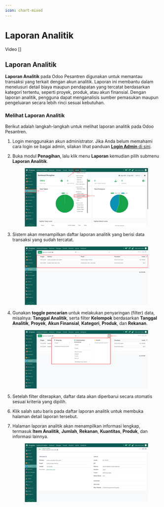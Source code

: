 ```yaml
---
icon: chart-mixed
---
```


# Laporan Analitik

Video \[]

## Laporan Analitik

**Laporan Analitik** pada Odoo Pesantren digunakan untuk memantau transaksi yang terkait dengan akun analitik. Laporan ini membantu dalam menelusuri detail biaya maupun pendapatan yang tercatat berdasarkan kategori tertentu, seperti proyek, produk, atau akun finansial. Dengan laporan analitik, pengguna dapat menganalisis sumber pemasukan maupun pengeluaran secara lebih rinci sesuai kebutuhan.

### Melihat Laporan Analitik

Berikut adalah langkah-langkah untuk melihat laporan analitik pada Odoo Pesantren.&#x20;

1. Login menggunakan akun administrator. Jika Anda belum memahami cara login se bagai admin, silakan lihat panduan [**Login Admin** di sini](../../../panduan-login/login-admin.md).
2.  Buka modul **Penagihan**, lalu klik menu **Laporan** kemudian pilih submenu **Laporan Analitik**.

    <figure><img src="../../../.gitbook/assets/images-791.png" alt=""><figcaption></figcaption></figure>


3.  Sistem akan menampilkan daftar laporan analitik yang berisi data transaksi yang sudah tercatat.

    <figure><img src="../../../.gitbook/assets/images-792.png" alt=""><figcaption></figcaption></figure>


4.  Gunakan **toggle pencarian** untuk melakukan penyaringan (filter) data, misalnya: **Tanggal Analitik**, serta filter **Kelompok** berdasarkan **Tanggal Analitik**, **Proyek**, **Akun Finansial**, **Kategori**, **Produk**, dan **Rekanan**.

    <figure><img src="../../../.gitbook/assets/images-793.png" alt=""><figcaption></figcaption></figure>


5. Setelah filter diterapkan, daftar data akan diperbarui secara otomatis sesuai kriteria yang dipilih.
6. Klik salah satu baris pada daftar laporan analitik untuk membuka halaman detail laporan tersebut.
7.  Halaman laporan analitik akan menampilkan informasi lengkap, termasuk **Item Analitik**, **Jumlah**, **Rekanan**, **Kuantitas**, **Produk**, dan informasi lainnya.

    <figure><img src="../../../.gitbook/assets/images-794.png" alt=""><figcaption></figcaption></figure>
